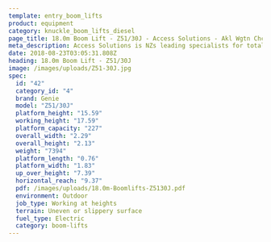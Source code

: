 ```yaml
---
template: entry_boom_lifts
product: equipment
category: knuckle_boom_lifts_diesel
page_title: 18.0m Boom Lift - Z51/30J - Access Solutions - Akl Wgtn Chch, NZ
meta_description: Access Solutions is NZs leading specialists for total access solution equipment. 100% NZ owned & operated. Read about us - Make an enquiry today
date: 2018-08-23T03:05:31.808Z
heading: 18.0m Boom Lift - Z51/30J
image: /images/uploads/Z51-30J.jpg
spec:
  id: "42"
  category_id: "4"
  brand: Genie
  model: "Z51/30J"
  platform_height: "15.59"
  working_height: "17.59"
  platform_capacity: "227"
  overall_width: "2.29"
  overall_height: "2.13"
  weight: "7394"
  platform_length: "0.76"
  platform_width: "1.83"
  up_over_height: "7.39"
  horizontal_reach: "9.37"
  pdf: /images/uploads/18.0m-Boomlifts-Z5130J.pdf
  environment: Outdoor
  job_type: Working at heights
  terrain: Uneven or slippery surface
  fuel_type: Electric
  category: boom-lifts
---
```

